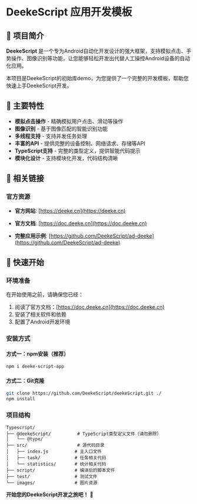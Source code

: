 # DeekeScript 应用开发模板

## 📖 项目简介

**DeekeScript** 是一个专为Android自动化开发设计的强大框架，支持模拟点击、手势操作、图像识别等功能，让您能够轻松开发出代替人工操控Android设备的自动化应用。

本项目是DeekeScript的初始库demo，为您提供了一个完整的开发模板，帮助您快速上手DeekeScript开发。

## 🌟 主要特性

- **模拟点击操作** - 精确模拟用户点击、滑动等操作
- **图像识别** - 基于图像匹配的智能识别功能
- **多线程支持** - 支持并发任务处理
- **丰富的API** - 提供完整的设备控制、网络请求、存储等API
- **TypeScript支持** - 完整的类型定义，提供智能代码提示
- **模块化设计** - 支持模块化开发，代码结构清晰

## 🔗 相关链接

### 官方资源
- **官方网站**: [https://deeke.cn](https://deeke.cn)
- **官方文档**: [https://doc.deeke.cn](https://doc.deeke.cn)

- **完整应用示例**: [https://github.com/DeekeScript/ad-deeke](https://github.com/DeekeScript/ad-deeke)

## 🚀 快速开始

### 环境准备

在开始使用之前，请确保您已经：

1. 阅读了官方文档：[https://doc.deeke.cn](https://doc.deeke.cn)
2. 安装了相关软件和依赖
3. 配置了Android开发环境

### 安装方式

#### 方式一：npm安装（推荐）

```bash
npm i deeke-script-app
```

#### 方式二：Git克隆

```bash
git clone https://github.com/DeekeScript/deekeScript.git ./
npm install
```

### 项目结构

```
Typescript/
├── @deekeScript/          # TypeScript类型定义文件（请勿删除）
│   └── @type/
├── src/                   # 源代码目录
│   ├── index.js          # 主入口文件
│   ├── task/             # 任务相关代码
│   └── statistics/       # 统计相关代码
├── script/               # 编译后的脚本文件
├── test/                 # 测试文件
└── images/               # 图片资源
```


**开始您的DeekeScript开发之旅吧！** 🎉
